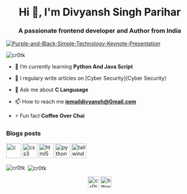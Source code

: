 <h1 align="center">Hi 👋, I'm Divyansh Singh Parihar</h1>
<h3 align="center">A passionate frontend developer and Author from India</h3>
<a href="https://ibb.co/R05XYKy" align="centre"><img src="https://i.ibb.co/vPtNVWY/Purple-and-Black-Simple-Technology-Keynote-Presentation.png" alt="Purple-and-Black-Simple-Technology-Keynote-Presentation" border="0" ></a>
<p align="left"> <img src="https://komarev.com/ghpvc/?username=cr0tk" alt="cr0tk" /> </p>

- 🌱 I’m currently learning **Python And Java Script**

- 📝 I regulary write articles on [Cyber Security](Cyber Security)

- 💬 Ask me about **C Languaage**

- 📫 How to reach me **iemaildivyansh@Gmail.com**

- ⚡ Fun fact **Coffee Over Chai**

### Blogs posts
<!-- BLOG-POST-LIST:START -->
<!-- BLOG-POST-LIST:END -->

<p align="left"><img src="https://devicons.github.io/devicon/devicon.git/icons/c/c-original.svg" alt="c" width="40" height="40"/> <img src="https://devicons.github.io/devicon/devicon.git/icons/css3/css3-original-wordmark.svg" alt="css3" width="40" height="40"/> <img src="https://devicons.github.io/devicon/devicon.git/icons/html5/html5-original-wordmark.svg" alt="html5" width="40" height="40"/> <img src="https://devicons.github.io/devicon/devicon.git/icons/python/python-original.svg" alt="python" width="40" height="40"/> <img src="https://www.vectorlogo.zone/logos/tailwindcss/tailwindcss-icon.svg" alt="tailwind" width="40" height="40"/></p><p><img align="left" src="https://github-readme-stats.vercel.app/api/top-langs/?username=cr0tk&layout=compact&hide=html" alt="cr0tk" /></p>

<p>&nbsp;<img align="center" src="https://github-readme-stats.vercel.app/api?username=cr0tk&show_icons=true" alt="cr0tk" /></p>

<p align="center">
<a href="https://dev.to/cr0tk" target="blank"><img align="center" src="https://cdn.jsdelivr.net/npm/simple-icons@3.0.1/icons/dev-dot-to.svg" alt="cr0tk" height="30" width="30" /></a>
<a href="https://linkedin.com/in/https://www.linkedin.com/in/divyansh-singh-1877971a9/" target="blank"><img align="center" src="https://cdn.jsdelivr.net/npm/simple-icons@3.0.1/icons/linkedin.svg" alt="https://www.linkedin.com/in/divyansh-singh-1877971a9/" height="30" width="30" /></a>
</p>

